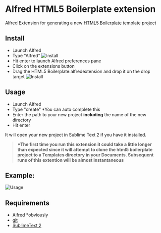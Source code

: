 # Alfred HTML5 Boilerplate extension
Alfred Extension for generating a new [HTML5 Boilerplate](http://html5boilerplate.com/) template project

## Install
* Launch Alfred
* Type "Alfred"
![Install](https://raw.github.com/kristoferjoseph/Alfred_HTML5_Boilerplate_Extension/master/img/Alfred_launch_preferences.png)
* Hit enter to launch Alfred preferences pane
* Click on the extensions button
* Drag the HTML5 Boilerplate.alfredextension and drop it on the drop target
![Install](https://raw.github.com/kristoferjoseph/Alfred_HTML5_Boilerplate_Extension/master/img/Alfred_install_extension.png)

## Usage
* Launch Alfred
* Type "create" *You can auto complete this
* Enter the path to your new project __including__ the name of the new directory
* Hit enter

It will open your new project in Sublime Text 2 if you have it installed.

> __*The first time you run this extension it could take a little longer than expected since it will attempt to clone the html5 boilerplate project to a Templates directory in your Documents. Subsequent runs of this extention will be almost instantaneous__

## Example:
![Usage](https://raw.github.com/kristoferjoseph/Alfred_HTML5_Boilerplate_Extension/master/img/html5_boilerplate_usage.png)

## Requirements
* [Alfred](http://www.alfredapp.com/) *obviously
* [git](http://git-scm.com/)
* [SublimeText 2](http://www.sublimetext.com/)